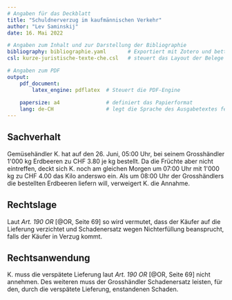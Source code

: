 ```yaml
---
# Angaben für das Deckblatt
title: "Schuldnerverzug im kaufmännischen Verkehr"
author: "Lev Saminskij"
date: 16. Mai 2022

# Angaben zum Inhalt und zur Darstellung der Bibliographie
bibliography: bibliographie.yaml       # Exportiert mit Zotero und betterbibtex
csl: kurze-juristische-texte-che.csl   # steuert das Layout der Belege

# Angaben zum PDF
output: 
    pdf_document:
        latex_engine: pdflatex  # Steuert die PDF-Engine
  
    papersize: a4               # definiert das Papierformat
    lang: de-CH                 # legt die Sprache des Ausgabetextes fest
---
```


## Sachverhalt

Gemüsehändler K. hat auf den 26. Juni, 05:00 Uhr, bei seinem
Grosshändler 1'000 kg Erdbeeren zu CHF 3.80 je kg bestellt. Da die
Früchte aber nicht eintreffen, deckt sich K. noch am gleichen Morgen
um 07:00 Uhr mit 1'000 kg zu CHF 4.00 das Kilo anderswo ein. Als um
08:00 Uhr der Grosshändlers die bestellten Erdbeeren liefern will,
ver­weigert K. die Annahme.

## Rechtslage

Laut *Art. 190 OR* [@OR, Seite 69] so wird vermutet, dass der Käufer
auf die Lieferung verzichtet und Schadenersatz wegen Nichterfüllung beansprucht,
falls der Käufer in Verzug kommt.

## Rechtsanwendung

K. muss die verspätete Lieferung laut *Art. 190 OR* [@OR, Seite 69] nicht annehmen.
Des weiteren muss der Grosshändler Schadenersatz leisten, für den, durch
die verspätete Lieferung, enstandenen Schaden.